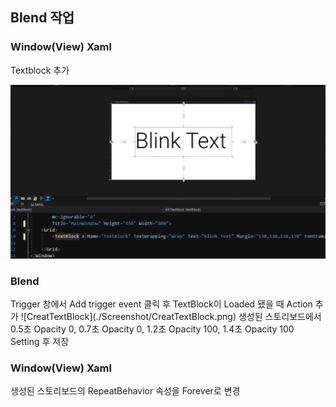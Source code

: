 <h2>Blend 작업</h2>
<h3>Window(View) Xaml</h3>
<pr>Textblock 추가</pr>

![CreatTextBlock](./Screenshot/CreateTextblock.png)

<pr></pr>
<h3>Blend</h3>
<pr>Trigger 창에서 Add trigger event 클릭 후 TextBlock이 Loaded 됐을 때 Action 추가</pr>
![CreatTextBlock](./Screenshot/CreatTextBlock.png)
<pr></pr>
<pr>생성된 스토리보드에서 0.5초 Opacity 0, 0.7초 Opacity 0, 1.2초 Opacity 100, 1.4초 Opacity 100 Setting 후 저장</pr>

<pr></pr>
<h3>Window(View) Xaml</h3>
<pr>생성된 스토리보드의 RepeatBehavior 속성을 Forever로 변경

